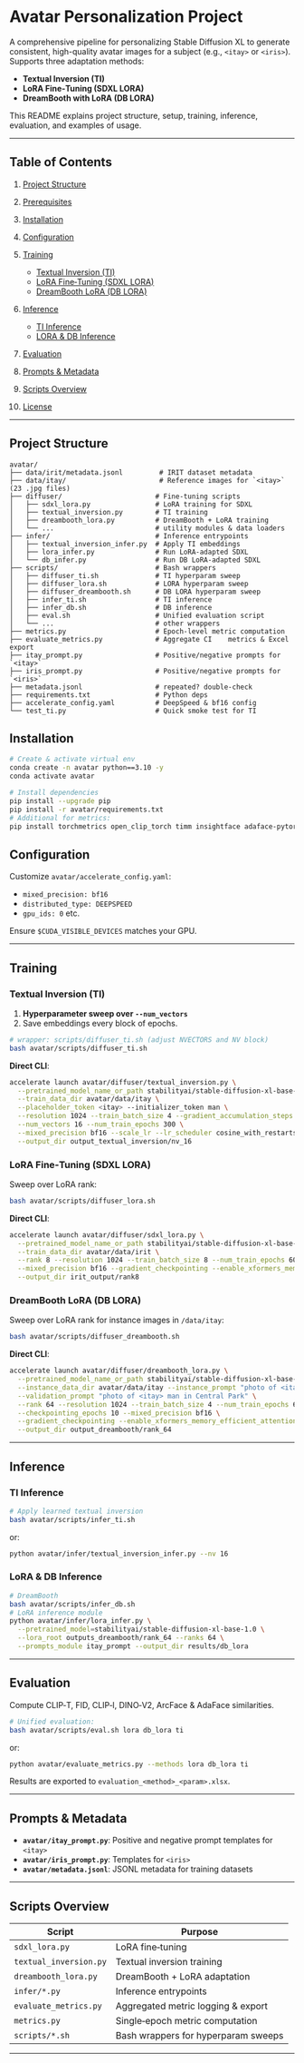 # Avatar Personalization Project

A comprehensive pipeline for personalizing Stable Diffusion XL to generate consistent, high-quality avatar images for a subject (e.g., `<itay>` or `<iris>`). Supports three adaptation methods:

- **Textual Inversion (TI)**
- **LoRA Fine‑Tuning (SDXL LORA)**
- **DreamBooth with LoRA (DB LORA)**

This README explains project structure, setup, training, inference, evaluation, and examples of usage.

---

## Table of Contents

1. [Project Structure](#project-structure)
2. [Prerequisites](#prerequisites)
3. [Installation](#installation)
4. [Configuration](#configuration)
5. [Training](#training)

   - [Textual Inversion (TI)](#textual-inversion-ti)
   - [LoRA Fine‑Tuning (SDXL LORA)](#lora-fine-tuning-sdxl-lora)
   - [DreamBooth LoRA (DB LORA)](#dreambooth-lora-db-lora)

6. [Inference](#inference)

   - [TI Inference](#ti-inference)
   - [LORA & DB Inference](#lora--db-inference)

7. [Evaluation](#evaluation)
8. [Prompts & Metadata](#prompts--metadata)
9. [Scripts Overview](#scripts-overview)
10. [License](#license)

---

## Project Structure

```
avatar/
├── data/irit/metadata.jsonl         # IRIT dataset metadata
├── data/itay/                       # Reference images for `<itay>` (23 .jpg files)
├── diffuser/                       # Fine‑tuning scripts
│   ├── sdxl_lora.py                # LoRA training for SDXL
│   ├── textual_inversion.py        # TI training
│   ├── dreambooth_lora.py          # DreamBooth + LoRA training
│   └── ...                         # utility modules & data loaders
├── infer/                          # Inference entrypoints
│   ├── textual_inversion_infer.py  # Apply TI embeddings
│   ├── lora_infer.py               # Run LoRA-adapted SDXL
│   └── db_infer.py                 # Run DB LoRA-adapted SDXL
├── scripts/                        # Bash wrappers
│   ├── diffuser_ti.sh              # TI hyperparam sweep
│   ├── diffuser_lora.sh            # LORA hyperparam sweep
│   ├── diffuser_dreambooth.sh      # DB LORA hyperparam sweep
│   ├── infer_ti.sh                 # TI inference
│   ├── infer_db.sh                 # DB inference
│   ├── eval.sh                     # Unified evaluation script
│   └── ...                         # other wrappers
├── metrics.py                      # Epoch-level metric computation
├── evaluate_metrics.py             # Aggregate CI    metrics & Excel export
├── itay_prompt.py                  # Positive/negative prompts for `<itay>`
├── iris_prompt.py                  # Positive/negative prompts for `<iris>`
├── metadata.jsonl                  # repeated? double-check
├── requirements.txt                # Python deps
├── accelerate_config.yaml          # DeepSpeed & bf16 config
└── test_ti.py                      # Quick smoke test for TI
```

## Installation

```bash
# Create & activate virtual env
conda create -n avatar python==3.10 -y
conda activate avatar

# Install dependencies
pip install --upgrade pip
pip install -r avatar/requirements.txt
# Additional for metrics:
pip install torchmetrics open_clip_torch timm insightface adaface-pytorch
```

## Configuration

Customize `avatar/accelerate_config.yaml`:

- `mixed_precision: bf16`
- `distributed_type: DEEPSPEED`
- `gpu_ids: 0` etc.

Ensure `$CUDA_VISIBLE_DEVICES` matches your GPU.

---

## Training

### Textual Inversion (TI)

1. **Hyperparameter sweep over `--num_vectors`**
2. Save embeddings every block of epochs.

```bash
# wrapper: scripts/diffuser_ti.sh (adjust NVECTORS and NV block)
bash avatar/scripts/diffuser_ti.sh
```

**Direct CLI**:

```bash
accelerate launch avatar/diffuser/textual_inversion.py \
  --pretrained_model_name_or_path stabilityai/stable-diffusion-xl-base-1.0 \
  --train_data_dir avatar/data/itay \
  --placeholder_token <itay> --initializer_token man \
  --resolution 1024 --train_batch_size 4 --gradient_accumulation_steps 4 \
  --num_vectors 16 --num_train_epochs 300 \
  --mixed_precision bf16 --scale_lr --lr_scheduler cosine_with_restarts \
  --output_dir output_textual_inversion/nv_16
```

### LoRA Fine‑Tuning (SDXL LORA)

Sweep over LoRA rank:

```bash
bash avatar/scripts/diffuser_lora.sh
```

**Direct CLI**:

```bash
accelerate launch avatar/diffuser/sdxl_lora.py \
  --pretrained_model_name_or_path stabilityai/stable-diffusion-xl-base-1.0 \
  --train_data_dir avatar/data/irit \
  --rank 8 --resolution 1024 --train_batch_size 8 --num_train_epochs 600 \
  --mixed_precision bf16 --gradient_checkpointing --enable_xformers_memory_efficient_attention \
  --output_dir irit_output/rank8
```

### DreamBooth LoRA (DB LORA)

Sweep over LoRA rank for instance images in `/data/itay`:

```bash
bash avatar/scripts/diffuser_dreambooth.sh
```

**Direct CLI**:

```bash
accelerate launch avatar/diffuser/dreambooth_lora.py \
  --pretrained_model_name_or_path stabilityai/stable-diffusion-xl-base-1.0 \
  --instance_data_dir avatar/data/itay --instance_prompt "photo of <itay> man" \
  --validation_prompt "photo of <itay> man in Central Park" \
  --rank 64 --resolution 1024 --train_batch_size 4 --num_train_epochs 600 \
  --checkpointing_epochs 10 --mixed_precision bf16 \
  --gradient_checkpointing --enable_xformers_memory_efficient_attention \
  --output_dir output_dreambooth/rank_64
```

---

## Inference

### TI Inference

```bash
# Apply learned textual inversion
bash avatar/scripts/infer_ti.sh
```

or:

```bash
python avatar/infer/textual_inversion_infer.py --nv 16
```

### LoRA & DB Inference

```bash
# DreamBooth
bash avatar/scripts/infer_db.sh
# LoRA inference module
python avatar/infer/lora_infer.py \
  --pretrained_model=stabilityai/stable-diffusion-xl-base-1.0 \
  --lora_root outputs_dreambooth/rank_64 --ranks 64 \
  --prompts_module itay_prompt --output_dir results/db_lora
```

---

## Evaluation

Compute CLIP‑T, FID, CLIP‑I, DINO‑V2, ArcFace & AdaFace similarities.

```bash
# Unified evaluation:
bash avatar/scripts/eval.sh lora db_lora ti
```

or:

```bash
python avatar/evaluate_metrics.py --methods lora db_lora ti
```

Results are exported to `evaluation_<method>_<param>.xlsx`.

---

## Prompts & Metadata

- **`avatar/itay_prompt.py`**: Positive and negative prompt templates for `<itay>`
- **`avatar/iris_prompt.py`**: Templates for `<iris>`
- **`avatar/metadata.jsonl`**: JSONL metadata for training datasets

---

## Scripts Overview

| Script                 | Purpose                             |
| ---------------------- | ----------------------------------- |
| `sdxl_lora.py`         | LoRA fine‑tuning                    |
| `textual_inversion.py` | Textual inversion training          |
| `dreambooth_lora.py`   | DreamBooth + LoRA adaptation        |
| `infer/*.py`           | Inference entrypoints               |
| `evaluate_metrics.py`  | Aggregated metric logging & export  |
| `metrics.py`           | Single‐epoch metric computation     |
| `scripts/*.sh`         | Bash wrappers for hyperparam sweeps |

---
